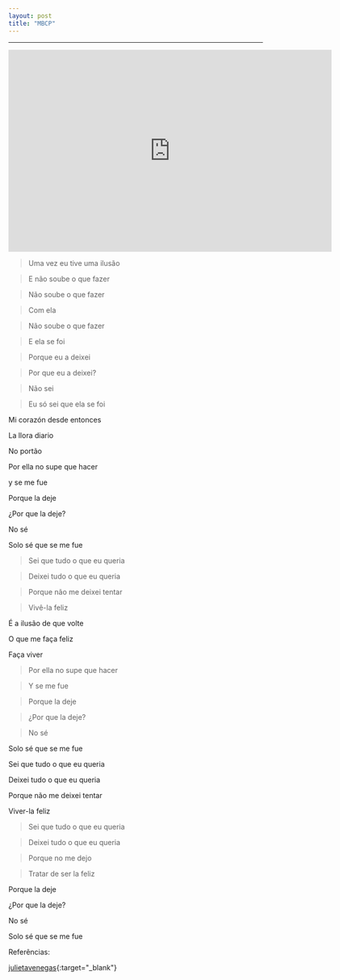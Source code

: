 ```yaml
---
layout: post
title: "MBCP"
---
```


<hr>
<iframe width="640" height="400" src="http://player.oocn.eu/musica/mbcp.html" frameborder="0" allowfullscreen></iframe>

<!--
<iframe src="https://docs.google.com/presentation/d/1_Lj_c_8i7aAKnZRFLg37NfxkJz1HYmyM_IkCU84Kkoc/embed?start=true&loop=true&delayms=5000" frameborder="0" width="640" height="400" allowfullscreen="true" mozallowfullscreen="true" webkitallowfullscreen="true"></iframe>
-->

>Uma vez eu tive uma ilusão 

>E não soube o que fazer 

>Não soube o que fazer 

>Com ela 

>Não soube o que fazer 

>E ela se foi 

>Porque eu a deixei 

>Por que eu a deixei? 

>Não sei 

>Eu só sei que ela se foi 

Mi corazón desde entonces 

La llora diario 

No portão 

Por ella no supe que hacer 

y se me fue 

Porque la deje 

¿Por que la deje? 

No sé 

Solo sé que se me fue 

>Sei que tudo o que eu queria 

>Deixei tudo o que eu queria 

>Porque não me deixei tentar 

>Vivê-la feliz 

É a ilusão de que volte 

O que me faça feliz 

Faça viver 

>Por ella no supe que hacer 

>Y se me fue 

>Porque la deje 

>¿Por que la deje? 

>No sé 

Solo sé que se me fue 

Sei que tudo o que eu queria 

Deixei tudo o que eu queria 

Porque não me deixei tentar 

Viver-la feliz 

>Sei que tudo o que eu queria 

>Deixei tudo o que eu queria 

>Porque no me dejo 

>Tratar de ser la feliz 

Porque la deje 

¿Por que la deje? 

No sé 

Solo sé que se me fue




Referências:

[julietavenegas](http://www.julietavenegas.net/){:target="_blank"}
